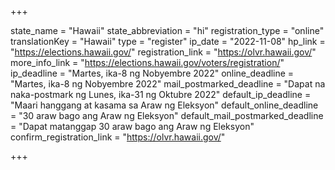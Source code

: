 +++

state_name = "Hawaii"
state_abbreviation = "hi"
registration_type = "online"
translationKey = "Hawaii"
type = "register"
ip_date = "2022-11-08"
hp_link = "https://elections.hawaii.gov/"
registration_link = "https://olvr.hawaii.gov/"
more_info_link = "https://elections.hawaii.gov/voters/registration/"
ip_deadline = "Martes, ika-8 ng Nobyembre 2022"
online_deadline = "Martes, ika-8 ng Nobyembre 2022"
mail_postmarked_deadline = "Dapat na naka-postmark ng Lunes, ika-31 ng Oktubre 2022"
default_ip_deadline = "Maari hanggang at kasama sa  Araw ng Eleksyon"
default_online_deadline = "30 araw bago ang Araw ng Eleksyon"
default_mail_postmarked_deadline = "Dapat matanggap 30 araw bago ang Araw ng Eleksyon"
confirm_registration_link = "https://olvr.hawaii.gov/"

+++
